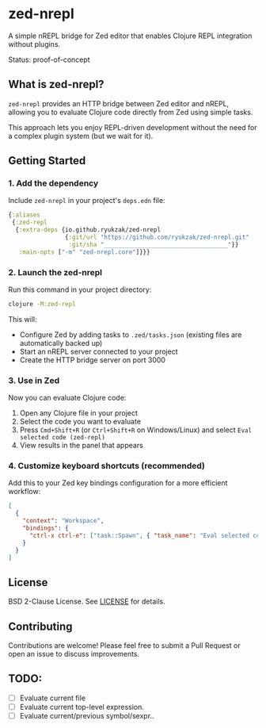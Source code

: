 # zed-nrepl

A simple nREPL bridge for Zed editor that enables Clojure REPL integration without plugins.

Status: proof-of-concept

## What is zed-nrepl?

`zed-nrepl` provides an HTTP bridge between Zed editor and nREPL, allowing you to evaluate Clojure code directly from Zed using simple tasks.

This approach lets you enjoy REPL-driven development without the need for a complex plugin system (but we wait for it).

## Getting Started

### 1. Add the dependency

Include `zed-nrepl` in your project's `deps.edn` file:

```clojure
{:aliases
 {:zed-repl
  {:extra-deps {io.github.ryukzak/zed-nrepl
                {:git/url "https://github.com/ryukzak/zed-nrepl.git"
                 :git/sha "___________________________________"}}
   :main-opts ["-m" "zed-nrepl.core"]}}}
```

### 2. Launch the zed-nrepl

Run this command in your project directory:

```bash
clojure -M:zed-repl
```

This will:
- Configure Zed by adding tasks to `.zed/tasks.json` (existing files are automatically backed up)
- Start an nREPL server connected to your project
- Create the HTTP bridge server on port 3000

### 3. Use in Zed

Now you can evaluate Clojure code:
1. Open any Clojure file in your project
2. Select the code you want to evaluate
3. Press `Cmd+Shift+R` (or `Ctrl+Shift+R` on Windows/Linux) and select `Eval selected code (zed-repl)`
4. View results in the panel that appears

### 4. Customize keyboard shortcuts (recommended)

Add this to your Zed key bindings configuration for a more efficient workflow:

```json
[
  {
    "context": "Workspace",
    "bindings": {
      "ctrl-x ctrl-e": ["task::Spawn", { "task_name": "Eval selected code (zed-repl)" }]
    }
  }
]
```

## License

BSD 2-Clause License. See [LICENSE](LICENSE) for details.

## Contributing

Contributions are welcome! Please feel free to submit a Pull Request or open an issue to discuss improvements.

## TODO:

- [ ] Evaluate current file
- [ ] Evaluate current top-level expression.
- [ ] Evaluate current/previous symbol/sexpr..
